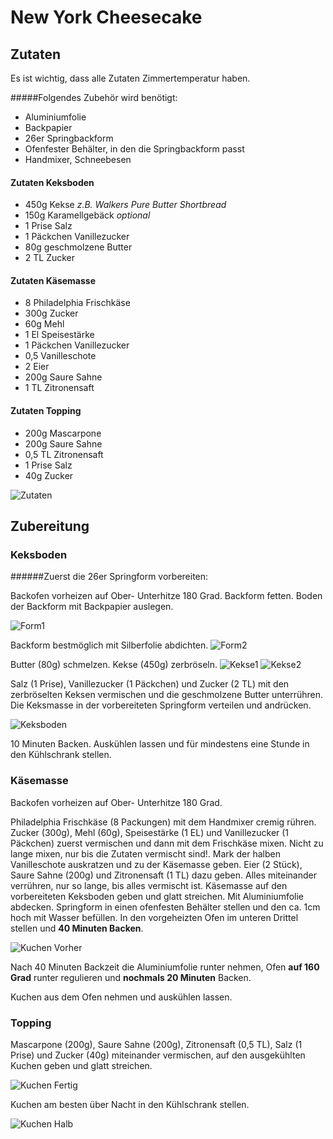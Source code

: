 # New York Cheesecake

## Zutaten

Es ist wichtig, dass alle Zutaten Zimmertemperatur haben.

#####Folgendes Zubehör wird benötigt:

* Aluminiumfolie
* Backpapier
* 26er Springbackform
* Ofenfester Behälter, in den die Springbackform passt
* Handmixer, Schneebesen

#### Zutaten Keksboden

* 450g Kekse *z.B. Walkers Pure Butter Shortbread*
* 150g Karamellgebäck *optional*
* 1 Prise Salz
* 1 Päckchen Vanillezucker
* 80g geschmolzene Butter
* 2 TL Zucker

#### Zutaten Käsemasse

* 8 Philadelphia Frischkäse
* 300g Zucker
* 60g Mehl
* 1 El Speisestärke
* 1 Päckchen Vanillezucker
* 0,5 Vanilleschote
* 2 Eier
* 200g Saure Sahne
* 1 TL Zitronensaft

#### Zutaten Topping

* 200g Mascarpone
* 200g Saure Sahne
* 0,5 TL Zitronensaft
* 1 Prise Salz
* 40g Zucker

![Zutaten](img/zutaten.jpg)


## Zubereitung

### Keksboden
######Zuerst die 26er Springform vorbereiten:

Backofen vorheizen auf Ober- Unterhitze 180 Grad.
Backform fetten.
Boden der Backform mit Backpapier auslegen.

![Form1](img/form1.jpg)

Backform bestmöglich mit Silberfolie abdichten.
![Form2](img/form2.jpg)

Butter \(80g\) schmelzen. Kekse \(450g\) zerbröseln.
![Kekse1](img/kekse1.jpg)
![Kekse2](img/kekse2.jpg)

Salz \(1 Prise\), Vanillezucker \(1 Päckchen\) und Zucker \(2 TL\) mit den zerbröselten Keksen vermischen und die geschmolzene Butter unterrühren.
Die Keksmasse in der vorbereiteten Springform verteilen und andrücken.

![Keksboden](img/keksboden.jpg)

10 Minuten Backen. Auskühlen lassen und für mindestens eine Stunde in den Kühlschrank stellen.

### Käsemasse

Backofen vorheizen auf Ober- Unterhitze 180 Grad.

Philadelphia Frischkäse \(8 Packungen\) mit dem Handmixer cremig rühren.
Zucker \(300g\), Mehl \(60g\), Speisestärke \(1 EL\) und Vanillezucker \(1 Päckchen\) zuerst vermischen und dann mit dem Frischkäse mixen.
Nicht zu lange mixen, nur bis die Zutaten vermischt sind!.
Mark der halben Vanilleschote auskratzen und zu der Käsemasse geben.
Eier \(2 Stück\), Saure Sahne \(200g\) und Zitronensaft \(1 TL\) dazu geben.
Alles miteinander verrühren, nur so lange, bis alles vermischt ist.
Käsemasse auf den vorbereiteten Keksboden geben und glatt streichen.
Mit Aluminiumfolie abdecken.
Springform in einen ofenfesten Behälter stellen und den ca. 1cm hoch mit Wasser befüllen.
In den vorgeheizten Ofen im unteren Drittel stellen und **40 Minuten Backen**.

![Kuchen Vorher](img/kuchen_vorher.jpg)

Nach 40 Minuten Backzeit die Aluminiumfolie runter nehmen, Ofen **auf 160 Grad** runter regulieren und **nochmals 20 Minuten** Backen.

Kuchen aus dem Ofen nehmen und auskühlen lassen.


### Topping
Mascarpone \(200g\), Saure Sahne \(200g\), Zitronensaft \(0,5 TL\), Salz \(1 Prise\) und Zucker \(40g\) miteinander vermischen, auf den ausgekühlten Kuchen geben und glatt streichen.

![Kuchen Fertig](img/kuchen_fertig.jpg)

Kuchen am besten über Nacht in den Kühlschrank stellen.

![Kuchen Halb](img/kuchen_halb.jpg)
